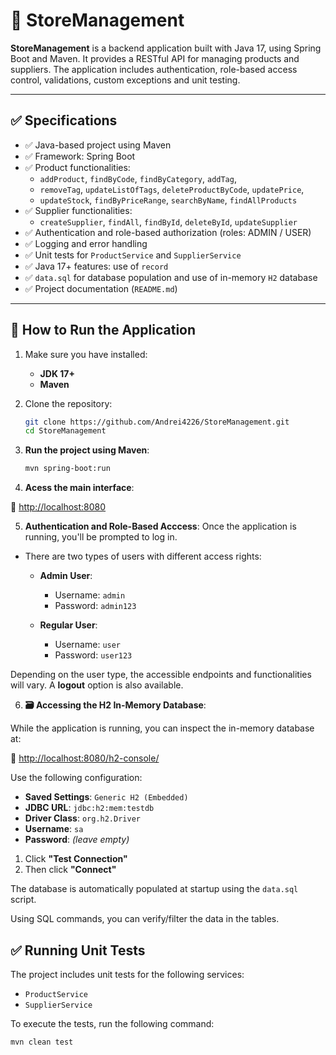 # 🛒 StoreManagement

**StoreManagement** is a backend application built with Java 17, using Spring Boot and Maven. It provides a RESTful API for managing products and suppliers. The application includes authentication, role-based access control, validations, custom exceptions and unit testing.

---

## ✅ Specifications

- ✅ Java-based project using Maven
- ✅ Framework: Spring Boot
- ✅ Product functionalities:
    - `addProduct`, `findByCode`, `findByCategory`, `addTag`,
    - `removeTag`, `updateListOfTags`, `deleteProductByCode`, `updatePrice`,
    - `updateStock`, `findByPriceRange`, `searchByName`, `findAllProducts`
- ✅ Supplier functionalities:
    - `createSupplier`, `findAll`, `findById`, `deleteById`, `updateSupplier`
- ✅ Authentication and role-based authorization (roles: ADMIN / USER)
- ✅ Logging and error handling
- ✅ Unit tests for `ProductService` and `SupplierService`
- ✅ Java 17+ features: use of `record`
- ✅ `data.sql` for database population and use of in-memory `H2` database
- ✅ Project documentation (`README.md`)

---

## 🚀 How to Run the Application

1. Make sure you have installed:
    - **JDK 17+**
    - **Maven**


2. Clone the repository:
   ```bash
   git clone https://github.com/Andrei4226/StoreManagement.git
   cd StoreManagement

3. **Run the project using Maven**:
   ```bash
   mvn spring-boot:run

4. **Acess the main interface**:

🔗 [http://localhost:8080](http://localhost:8080)

5. **Authentication and Role-Based Acccess**:
   Once the application is running, you'll be prompted to log in.

- There are two types of users with different access rights:

  - **Admin User**:
    - Username: `admin`
    - Password: `admin123`

  - **Regular User**:
    - Username: `user`
    - Password: `user123`

Depending on the user type, the accessible endpoints and functionalities will vary.
A **logout** option is also available.

6.  **🗃️ Accessing the H2 In-Memory Database**:

While the application is running, you can inspect the in-memory database at:

🔗 [http://localhost:8080/h2-console/](http://localhost:8080/h2-console/)

Use the following configuration:

- **Saved Settings**: `Generic H2 (Embedded)`
- **JDBC URL**: `jdbc:h2:mem:testdb`
- **Driver Class**: `org.h2.Driver`
- **Username**: `sa`
- **Password**: *(leave empty)*

1. Click **"Test Connection"**
2. Then click **"Connect"**

The database is automatically populated at startup using the `data.sql` script.

Using SQL commands, you can verify/filter the data in the tables.

## ✅ Running Unit Tests

The project includes unit tests for the following services:

- `ProductService`
- `SupplierService`

To execute the tests, run the following command:

```bash
mvn clean test